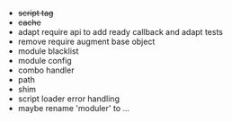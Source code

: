 - ~~script tag~~
- ~~cache~~
- adapt require api to add ready callback and adapt tests
- remove require augment base object
- module blacklist
- module config
- combo handler
- path
- shim
- script loader error handling
- maybe rename 'moduler' to ...
